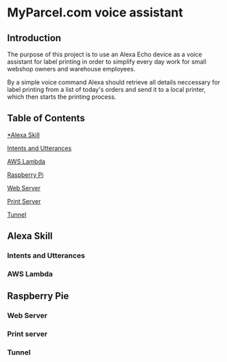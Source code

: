 # MyParcel.com voice assistant 

## Introduction

  The purpose of this project is to use an Alexa Echo device as a voice assistant for label printing in order to simplify every day work for small webshop owners and warehouse employees. 

  By a simple voice command Alexa should retrieve all details neccessary for label printing from a list of today's orders and send it to a local printer, which then starts the printing process. 

## Table of Contents

[ *Alexa Skill](#alexa-skill)

  [ Intents and Utterances](#intents-and-utterances)

  [ AWS Lambda](#aws-lambda)

[Raspberry Pi](#raspberry-pi)

  [Web Server](#web-server)

  [Print Server](#print-server)

  [Tunnel](#tunnel)

## Alexa Skill

### Intents and Utterances

### AWS Lambda

## Raspberry Pie

### Web Server

### Print server

### Tunnel
